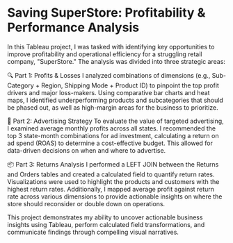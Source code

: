 # Saving SuperStore: Profitability & Performance Analysis

In this Tableau project, I was tasked with identifying key opportunities to improve profitability and operational efficiency for a struggling retail company, "SuperStore." The analysis was divided into three strategic areas:

🔍 Part 1: Profits & Losses
I analyzed combinations of dimensions (e.g., Sub-Category + Region, Shipping Mode + Product ID) to pinpoint the top profit drivers and major loss-makers. Using comparative bar charts and heat maps, I identified underperforming products and subcategories that should be phased out, as well as high-margin areas for the business to prioritize.

📢 Part 2: Advertising Strategy
To evaluate the value of targeted advertising, I examined average monthly profits across all states. I recommended the top 3 state-month combinations for ad investment, calculating a return on ad spend (ROAS) to determine a cost-effective budget. This allowed for data-driven decisions on when and where to advertise.

📦 Part 3: Returns Analysis
I performed a LEFT JOIN between the Returns and Orders tables and created a calculated field to quantify return rates. Visualizations were used to highlight the products and customers with the highest return rates. Additionally, I mapped average profit against return rate across various dimensions to provide actionable insights on where the store should reconsider or double down on operations.

This project demonstrates my ability to uncover actionable business insights using Tableau, perform calculated field transformations, and communicate findings through compelling visual narratives.
